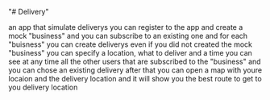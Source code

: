"# Delivery" 

an app that simulate deliverys
you can register to the app and create a mock "business" 
and you can subscribe to an existing one
and for each "buisness" you can create deliverys even if you did not created the mock "business"
you can specify a location, what to deliver and a time
you can see at any time all the other users that are subscribed to the "business"
and you can chose an existing delivery
after that you can open a map with youre locaion and the delivery location and it will show you the best route to get to you delivery location
